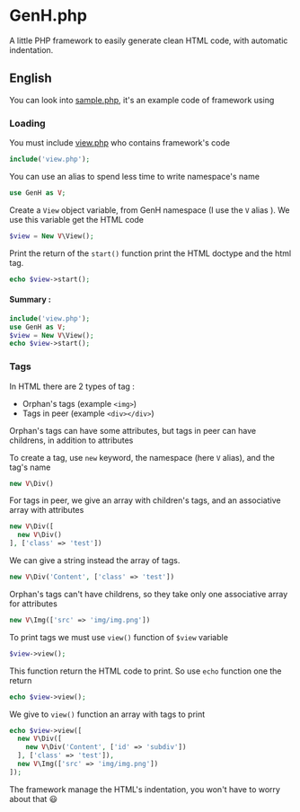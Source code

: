 # GenH.php
A little PHP framework to easily generate clean HTML code, with automatic indentation.

## English

You can look into [sample.php](https://github.com/Drulac/GenH.php/blob/master/sample.php), it's an example code of framework using

### Loading
You must include [view.php](https://github.com/Drulac/GenH.php/blob/master/view.php) who contains framework's code
```php
include('view.php');
```
You can use an alias to spend less time to write namespace's name
```php
use GenH as V;
```
Create a `View` object variable, from GenH namespace (I use the `V` alias ). We use this variable get the HTML code
```php
$view = New V\View();
```
Print the return of the `start()` function print the HTML doctype and the html tag.
```php
echo $view->start();
```

#### Summary :
```php
include('view.php');
use GenH as V;
$view = New V\View();
echo $view->start();
```

### Tags

In HTML there are 2 types of tag :
 - Orphan's tags (example `<img>`)
 - Tags in peer (example `<div></div>`)

Orphan's tags can have some attributes, but tags in peer can have childrens, in addition to attributes

To create a tag, use `new` keyword, the namespace (here `V` alias), and the tag's name
```php
new V\Div()
```
For tags in peer, we give an array with children's tags, and an associative array with attributes
```php
new V\Div([
  new V\Div()
], ['class' => 'test'])
```
We can give a string instead the array of tags.
```php
new V\Div('Content', ['class' => 'test'])
```
Orphan's tags can't have childrens, so they take only one associative array for attributes
```php
new V\Img(['src' => 'img/img.png'])
```

To print tags we must use `view()` function of `$view` variable
```php
$view->view();
```
This function return the HTML code to print. So use `echo` function one the return
```php
echo $view->view();
```
We give to `view()` function an array with tags to print
```php
echo $view->view([
  new V\Div([
    new V\Div('Content', ['id' => 'subdiv'])
  ], ['class' => 'test']),
  new V\Img(['src' => 'img/img.png'])
]);
```
The framework manage the HTML's indentation, you won't have to worry about that :smiley:
